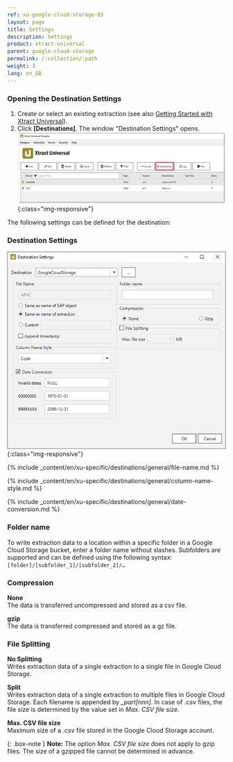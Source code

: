 ```yaml
---
ref: xu-google-cloud-storage-03
layout: page
title: Settings
description: Settings
product: xtract-universal
parent: google-cloud-storage
permalink: /:collection/:path
weight: 3
lang: en_GB
---
```


### Opening the Destination Settings
1. Create or select an existing extraction (see also [Getting Started with Xtract Universal](../../getting-started/define-a-table-extraction)).
2. Click **[Destinations]**. The window "Destination Settings" opens.
![Destination-settings](/img/content/xu/xu_designer_destination.png){:class="img-responsive"}

The following settings can be defined for the destination:  

### Destination Settings

![xu-google-cloud-dest-01](/img/content/xu/googlecloudstorage/xu-google-cloud-dest-01.png){:class="img-responsive"}

{% include _content/en/xu-specific/destinations/general/file-name.md %}

{% include _content/en/xu-specific/destinations/general/column-name-style.md %}

{% include _content/en/xu-specific/destinations/general/date-conversion.md %}

### Folder name

To write extraction data to a location within a specific folder in a Google Cloud Storage bucket, enter a folder name without slashes.
Subfolders are supported and can be defined using the following syntax: 
`[folder]/[subfolder_1]/[subfolder_2]/…`

### Compression

**None**<br>
The data is transferred uncompressed and stored as a csv file.

**gzip**<br>
The data is transferred compressed and stored as a gz file. 

### File Splitting

**No Splitting**<br>
Writes extraction data of a single extraction to a single file in Google Cloud Storage.

**Split**<br>
Writes extraction data of a single extraction to multiple files in Google Cloud Storage. Each filename is appended by *_part[nnn]*. In case of .csv files, the file size is determined by the value set in *Max. CSV file size*.

**Max. CSV file size** <br>
Maximum size of a .csv file stored in the Google Cloud Storage account. 

{: .box-note }
**Note:** The option *Max. CSV file size* does not apply to gzip files. The size of a gzipped file cannot be determined in advance.
